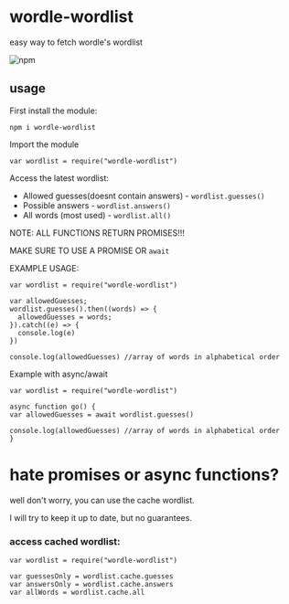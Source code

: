 # wordle-wordlist

 easy way to fetch wordle's wordlist

![npm](https://img.shields.io/npm/dt/wordle-wordlist.png)

## usage

First install the module:

```
npm i wordle-wordlist
```

Import the module

```
var wordlist = require("wordle-wordlist")
```

Access the latest wordlist:

- Allowed guesses(doesnt contain answers) - 
`wordlist.guesses()`
- Possible answers - `wordlist.answers()`
- All words (most used) - `wordlist.all()`

NOTE: ALL FUNCTIONS RETURN PROMISES!!!

MAKE SURE TO USE A PROMISE OR `await`

EXAMPLE USAGE:

```
var wordlist = require("wordle-wordlist")

var allowedGuesses;
wordlist.guesses().then((words) => {
  allowedGuesses = words;
}).catch((e) => {
  console.log(e)
})

console.log(allowedGuesses) //array of words in alphabetical order
```

Example with async/await
```
var wordlist = require("wordle-wordlist")

async function go() {
var allowedGuesses = await wordlist.guesses()

console.log(allowedGuesses) //array of words in alphabetical order
}
```


# hate promises or async functions?

well don't worry, you can use the cache wordlist. 

I will try to keep it up to date, but no guarantees.

### access cached wordlist:

```
var wordlist = require("wordle-wordlist")

var guessesOnly = wordlist.cache.guesses
var answersOnly = wordlist.cache.answers
var allWords = wordlist.cache.all
```